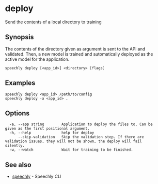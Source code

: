 # deploy

Send the contents of a local directory to training

## Synopsis

The contents of the directory given as argument is sent to the
API and validated. Then, a new model is trained and automatically deployed
as the active model for the application.

```
speechly deploy [<app_id>] <directory> [flags]
```

## Examples

```
speechly deploy <app_id> /path/to/config
speechly deploy -a <app_id> .
```

## Options

```
  -a, --app string        Application to deploy the files to. Can be given as the first positional argument.
  -h, --help              help for deploy
      --skip-validation   Skip the validation step. If there are validation issues, they will not be shown, the deploy will fail silently.
  -w, --watch             Wait for training to be finished.
```

## See also

* [speechly](README.md)	 - Speechly CLI

